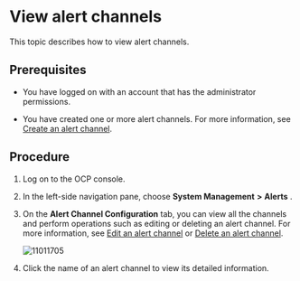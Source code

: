 View alert channels
========================================

This topic describes how to view alert channels.

Prerequisites
----------------------------------

* You have logged on with an account that has the administrator permissions.



* You have created one or more alert channels. For more information, see [Create an alert channel](../900.use-alert-management/800.create-alarm-channel.md).






Procedure
------------------------------

1. Log on to the OCP console.



2. In the left-side navigation pane, choose **System Management** **\>** **Alerts** .



3. On the **Alert Channel Configuration** tab, you can view all the channels and perform operations such as editing or deleting an alert channel. For more information, see [Edit an alert channel](../900.use-alert-management/1000.edit-an-alert-channel.md) or [Delete an alert channel](../900.use-alert-management/1100.delete-alarm-channel.md).

   ![11011705](https://help-static-aliyun-doc.aliyuncs.com/assets/img/en-US/5314306461/p346380.png)


4. Click the name of an alert channel to view its detailed information.




